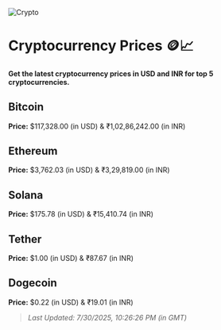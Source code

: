 
![Crypto](https://www.techguide.com.au/wp-content/uploads/2020/11/crypto3.jpeg)

# Cryptocurrency Prices 🪙📈

#### Get the latest cryptocurrency prices in USD and INR for top 5 cryptocurrencies.

## Bitcoin

**Price:** $117,328.00 (in USD) & ₹1,02,86,242.00 (in INR)

## Ethereum

**Price:** $3,762.03 (in USD) & ₹3,29,819.00 (in INR)

## Solana

**Price:** $175.78 (in USD) & ₹15,410.74 (in INR)

## Tether

**Price:** $1.00 (in USD) & ₹87.67 (in INR)

## Dogecoin

**Price:** $0.22 (in USD) & ₹19.01 (in INR)

> _Last Updated: 7/30/2025, 10:26:26 PM (in GMT)_
